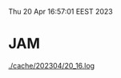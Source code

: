 Thu 20 Apr 16:57:01 EEST 2023
# JAM
<a href='./cache/202304/20_16.log'>./cache/202304/20_16.log</a>
